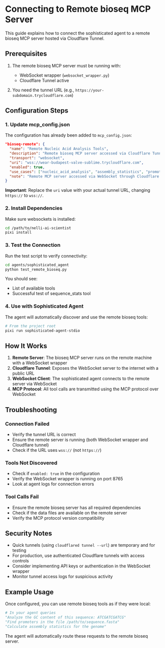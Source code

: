 # Connecting to Remote bioseq MCP Server

This guide explains how to connect the sophisticated agent to a remote bioseq MCP server hosted via Cloudflare Tunnel.

## Prerequisites

1. The remote bioseq MCP server must be running with:
   - WebSocket wrapper (`websocket_wrapper.py`)
   - Cloudflare Tunnel active
   
2. You need the tunnel URL (e.g., `https://your-subdomain.trycloudflare.com`)

## Configuration Steps

### 1. Update mcp_config.json

The configuration has already been added to `mcp_config.json`:

```json
"bioseq-remote": {
  "name": "Remote Nucleic Acid Analysis Tools",
  "description": "Remote bioseq MCP server accessed via Cloudflare Tunnel - Specialized DNA/RNA sequence analysis",
  "transport": "websocket",
  "uri": "wss://wear-budapest-valve-sublime.trycloudflare.com",
  "enabled": true,
  "use_cases": ["nucleic_acid_analysis", "assembly_statistics", "promoter_detection", "gc_skew_analysis", "cpg_islands", "giant_virus_motifs", "repeat_detection", "gene_prediction", "kmer_analysis"],
  "note": "Remote MCP server accessed via WebSocket through Cloudflare Tunnel. Replace URI with your actual tunnel URL."
}
```

**Important**: Replace the `uri` value with your actual tunnel URL, changing `https://` to `wss://`.

### 2. Install Dependencies

Make sure websockets is installed:

```bash
cd /path/to/nelli-ai-scientist
pixi install
```

### 3. Test the Connection

Run the test script to verify connectivity:

```bash
cd agents/sophisticated_agent
python test_remote_bioseq.py
```

You should see:
- List of available tools
- Successful test of sequence_stats tool

### 4. Use with Sophisticated Agent

The agent will automatically discover and use the remote bioseq tools:

```bash
# From the project root
pixi run sophisticated-agent-stdio
```

## How It Works

1. **Remote Server**: The bioseq MCP server runs on the remote machine with a WebSocket wrapper
2. **Cloudflare Tunnel**: Exposes the WebSocket server to the internet with a public URL
3. **WebSocket Client**: The sophisticated agent connects to the remote server via WebSocket
4. **MCP Protocol**: All tool calls are transmitted using the MCP protocol over WebSocket

## Troubleshooting

### Connection Failed
- Verify the tunnel URL is correct
- Ensure the remote server is running (both WebSocket wrapper and Cloudflare tunnel)
- Check if the URL uses `wss://` (not `https://`)

### Tools Not Discovered
- Check if `enabled: true` in the configuration
- Verify the WebSocket wrapper is running on port 8765
- Look at agent logs for connection errors

### Tool Calls Fail
- Ensure the remote bioseq server has all required dependencies
- Check if the data files are available on the remote server
- Verify the MCP protocol version compatibility

## Security Notes

- Quick tunnels (using `cloudflared tunnel --url`) are temporary and for testing
- For production, use authenticated Cloudflare tunnels with access controls
- Consider implementing API keys or authentication in the WebSocket wrapper
- Monitor tunnel access logs for suspicious activity

## Example Usage

Once configured, you can use remote bioseq tools as if they were local:

```python
# In your agent queries
"Analyze the GC content of this sequence: ATCGATCGATCG"
"Find promoters in the file /path/to/sequence.fasta"
"Calculate assembly statistics for the genome"
```

The agent will automatically route these requests to the remote bioseq server.